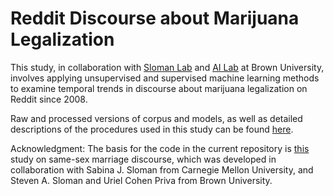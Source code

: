 # Reddit Discourse about Marijuana Legalization
This study, in collaboration with [Sloman Lab](https://sites.google.com/site/slomanlab/) and [AI Lab](https://brown.edu/Research/AI/people/carsten.html) at Brown University, involves applying unsupervised and supervised machine learning methods to examine temporal trends in discourse about marijuana legalization on Reddit since 2008.

Raw and processed versions of corpus and models, as well as detailed descriptions of the procedures used in this study can be found [here](https://drive.google.com/open?id=17PjV5gPub15kSaHpw9JVP1SNpj1k3vK-).

Acknowledgment: The basis for the code in the current repository is [this](https://github.com/BabakHemmatian/Gay_Marriage_Corpus_Study]) study on same-sex marriage discourse, which was developed in collaboration with Sabina J. Sloman from Carnegie Mellon University, and Steven A. Sloman and Uriel Cohen Priva from Brown University.
